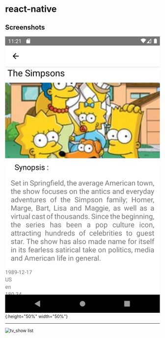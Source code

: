 # react-native

## Screenshots


![sinopsys](images/Screenshot-1567632080.png){:height="50%" width="50%"}
_____________________________________________________
![tv_show list](images/Screenshot_1567632069.png&s=100)
